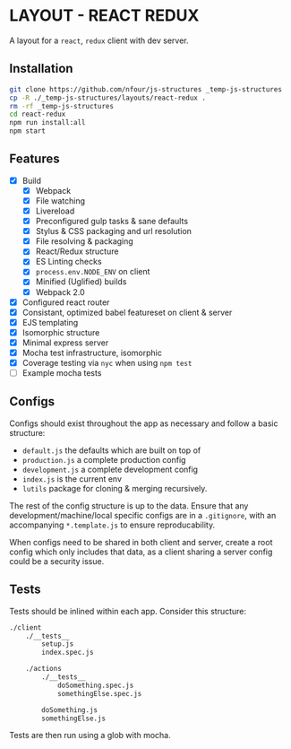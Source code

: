 # LAYOUT - REACT REDUX

A layout for a `react`, `redux` client with dev server.

## Installation
```bash
git clone https://github.com/nfour/js-structures _temp-js-structures
cp -R ./_temp-js-structures/layouts/react-redux .
rm -rf _temp-js-structures
cd react-redux
npm run install:all
npm start
```

## Features
- [x] Build
    - [x] Webpack
    - [x] File watching
    - [x] Livereload
    - [x] Preconfigured gulp tasks & sane defaults
    - [x] Stylus & CSS packaging and url resolution
    - [x] File resolving & packaging
    - [x] React/Redux structure
    - [x] ES Linting checks
    - [x] `process.env.NODE_ENV` on client
    - [x] Minified (Uglified) builds
    - [x] Webpack 2.0

- [x] Configured react router
- [x] Consistant, optimized babel featureset on client & server
- [x] EJS templating
- [x] Isomorphic structure
- [x] Minimal express server
- [x] Mocha test infrastructure, isomorphic
- [x] Coverage testing via `nyc` when using `npm test`
- [ ] Example mocha tests

## Configs
Configs should exist throughout the app as necessary and follow a basic structure:
- `default.js` the defaults which are built on top of
- `production.js` a complete production config
- `development.js` a complete development config
- `index.js` is the current env
- `lutils` package for cloning & merging recursively.

The rest of the config structure is up to the data.
Ensure that any development/machine/local specific configs are in a `.gitignore`, with an accompanying `*.template.js` to ensure reproducability.

When configs need to be shared in both client and server, create a root config which only includes that data, as a client sharing a server config could be a security issue.


## Tests
Tests should be inlined within each app. Consider this structure:

```html
./client
    ./__tests__
        setup.js
        index.spec.js

    ./actions
        ./__tests__
            doSomething.spec.js
            somethingElse.spec.js

        doSomething.js
        somethingElse.js

```

Tests are then run using a glob with mocha.
